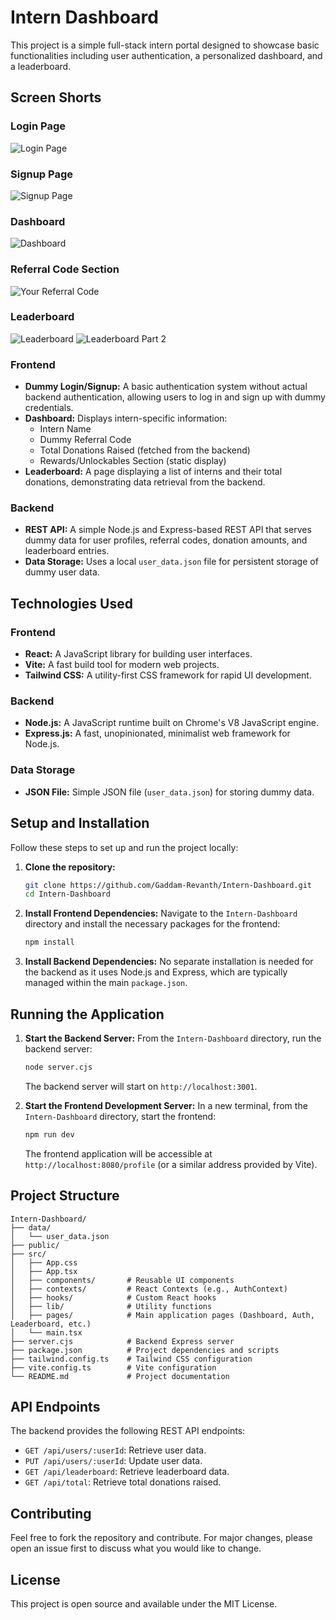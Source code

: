 # Intern Dashboard

This project is a simple full-stack intern portal designed to showcase basic functionalities including user authentication, a personalized dashboard, and a leaderboard.

## Screen Shorts

### Login Page
![Login Page](Images/Login.png)

### Signup Page
![Signup Page](Images/signup.png)

### Dashboard
![Dashboard](Images/Dashboard.png)

### Referral Code Section
![Your Referral Code](Images/Your%20Referal%20Code.png)

### Leaderboard
![Leaderboard](Images/Leaderboard.png)
![Leaderboard Part 2](Images/Leaderboard2.png)


### Frontend
- **Dummy Login/Signup:** A basic authentication system without actual backend authentication, allowing users to log in and sign up with dummy credentials.
- **Dashboard:** Displays intern-specific information:
  - Intern Name
  - Dummy Referral Code
  - Total Donations Raised (fetched from the backend)
  - Rewards/Unlockables Section (static display)
- **Leaderboard:** A page displaying a list of interns and their total donations, demonstrating data retrieval from the backend.

### Backend
- **REST API:** A simple Node.js and Express-based REST API that serves dummy data for user profiles, referral codes, donation amounts, and leaderboard entries.
- **Data Storage:** Uses a local `user_data.json` file for persistent storage of dummy user data.

## Technologies Used

### Frontend
- **React:** A JavaScript library for building user interfaces.
- **Vite:** A fast build tool for modern web projects.
- **Tailwind CSS:** A utility-first CSS framework for rapid UI development.

### Backend
- **Node.js:** A JavaScript runtime built on Chrome's V8 JavaScript engine.
- **Express.js:** A fast, unopinionated, minimalist web framework for Node.js.

### Data Storage
- **JSON File:** Simple JSON file (`user_data.json`) for storing dummy data.

## Setup and Installation

Follow these steps to set up and run the project locally:

1.  **Clone the repository:**
    ```bash
    git clone https://github.com/Gaddam-Revanth/Intern-Dashboard.git
    cd Intern-Dashboard
    ```

2.  **Install Frontend Dependencies:**
    Navigate to the `Intern-Dashboard` directory and install the necessary packages for the frontend:
    ```bash
    npm install
    ```

3.  **Install Backend Dependencies:**
    No separate installation is needed for the backend as it uses Node.js and Express, which are typically managed within the main `package.json`.

## Running the Application

1.  **Start the Backend Server:**
    From the `Intern-Dashboard` directory, run the backend server:
    ```bash
    node server.cjs
    ```
    The backend server will start on `http://localhost:3001`.

2.  **Start the Frontend Development Server:**
    In a new terminal, from the `Intern-Dashboard` directory, start the frontend:
    ```bash
    npm run dev
    ```
    The frontend application will be accessible at `http://localhost:8080/profile` (or a similar address provided by Vite).

## Project Structure

```
Intern-Dashboard/
├── data/
│   └── user_data.json
├── public/
├── src/
│   ├── App.css
│   ├── App.tsx
│   ├── components/       # Reusable UI components
│   ├── contexts/         # React Contexts (e.g., AuthContext)
│   ├── hooks/            # Custom React hooks
│   ├── lib/              # Utility functions
│   ├── pages/            # Main application pages (Dashboard, Auth, Leaderboard, etc.)
│   └── main.tsx
├── server.cjs            # Backend Express server
├── package.json          # Project dependencies and scripts
├── tailwind.config.ts    # Tailwind CSS configuration
├── vite.config.ts        # Vite configuration
└── README.md             # Project documentation
```

## API Endpoints

The backend provides the following REST API endpoints:

-   `GET /api/users/:userId`: Retrieve user data.
-   `PUT /api/users/:userId`: Update user data.
-   `GET /api/leaderboard`: Retrieve leaderboard data.
-   `GET /api/total`: Retrieve total donations raised.

## Contributing

Feel free to fork the repository and contribute. For major changes, please open an issue first to discuss what you would like to change.

## License

This project is open source and available under the MIT License.

